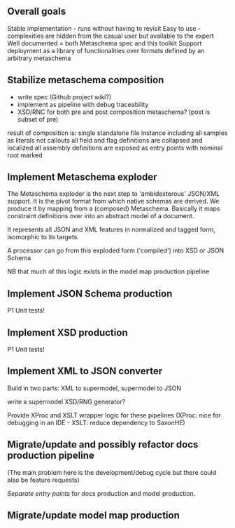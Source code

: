 
## Overall goals

Stable implementation - runs without having to revisit
Easy to use - complexities are hidden from the casual user but available to the expert
Well documented = both Metaschema spec and this toolkit
Support deployment as a library of functionalities over formats defined by an arbitrary metaschema

## Stabilize metaschema composition

* write spec (Github project wiki?)
* implement as pipeline with debug traceability
* XSD/RNC for both pre and post composition metaschema? (post is subset of pre)

result of composition is:
  single standalone file instance
  including all samples as literals not callouts
  all field and flag definitions are collapsed and localized
  all assembly definitions are exposed as entry points with nominal root marked

## Implement Metaschema exploder

The Metaschema exploder is the next step to 'ambidexterous' JSON/XML support. It is the pivot format from which native schemas are derived. We produce it by mapping from a (composed) Metaschema. Basically it maps constraint definitions over into an abstract model of a document.

It represents all JSON and XML features in normalized and tagged form, isomorphic to its targets.

A processor can go from this exploded form ('compiled') into XSD or JSON Schema

NB that much of this logic exists in the model map production pipeline

## Implement JSON Schema production

P1 Unit tests!

## Implement XSD production

P1 Unit tests!

## Implement XML to JSON converter

Build in two parts: XML to supermodel, supermodel to JSON

write a supermodel XSD/RNG generator?

Provide XProc and XSLT wrapper logic for these pipelines
  (XProc: nice for debugging in an IDE - XSLT: reduce dependency to SaxonHE)

## Migrate/update and possibly refactor docs production pipeline

(The main problem here is the development/debug cycle but there could also be feature requests)  

*Separate entry points* for docs production and model production.

## Migrate/update model map production